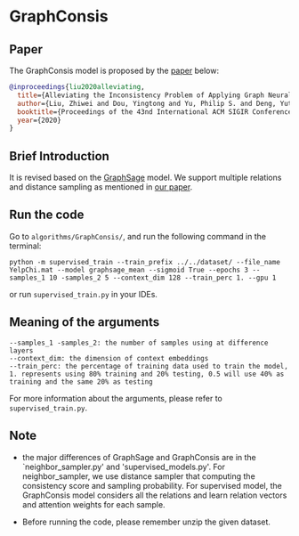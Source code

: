 
# GraphConsis

## Paper
The GraphConsis model is proposed by the [paper](https://arxiv.org/abs/2005.00625) below:
```bibtex
@inproceedings{liu2020alleviating,
  title={Alleviating the Inconsistency Problem of Applying Graph Neural Network to Fraud Detection},
  author={Liu, Zhiwei and Dou, Yingtong and Yu, Philip S. and Deng, Yutong and Peng, Hao},
  booktitle={Proceedings of the 43nd International ACM SIGIR Conference on Research and Development in Information Retrieval},
  year={2020}
}
```


## Brief Introduction

It is revised based on the [GraphSage](https://github.com/williamleif/GraphSAGE/tree/master/graphsage) model. We support multiple relations and distance sampling as mentioned in [our paper](https://arxiv.org/pdf/2005.00625.pdf).


## Run the code
Go to `algorithms/GraphConsis/`, and run the following command in the terminal:

`python -m supervised_train --train_prefix ../../dataset/ --file_name YelpChi.mat --model graphsage_mean --sigmoid True --epochs 3 --samples_1 10 -samples_2 5 --context_dim 128 --train_perc 1. --gpu 1`

or run `supervised_train.py` in your IDEs.


## Meaning of the arguments
```
--samples_1 -samples_2: the number of samples using at difference layers
--context_dim: the dimension of context embeddings
--train_perc: the percentage of training data used to train the model, 1. represents using 80% training and 20% testing, 0.5 will use 40% as training and the same 20% as testing
```
For more information about the arguments, please refer to `supervised_train.py`.

## Note
- the major differences of GraphSage and GraphConsis are in the `neighbor_sampler.py' and 'supervised_models.py'. For neighbor_sampler, we use distance sampler that computing the consistency score and sampling probability. For supervised model, the GraphConsis model considers all the relations and learn relation vectors and attention weights for each sample.

- Before running the code, please remember unzip the given dataset. 
